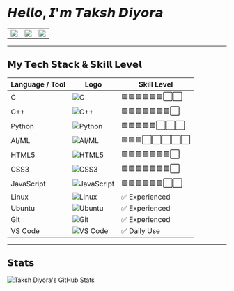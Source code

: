 
# 𝙃𝙚𝙡𝙡𝙤, 𝙄'𝙢 𝙏𝙖𝙠𝙨𝙝 𝘿𝙞𝙮𝙤𝙧𝙖

|  |  |  |
|--|--|--|
| [![](https://img.shields.io/badge/-@takshdiyora-%23181717?style=flat-square&logo=github)](https://github.com/takshdiyora) | [![](https://img.shields.io/badge/-Taksh%20Diyora-%230077B5?style=flat-square&logo=linkedin&logoColor=ffffff)](https://www.linkedin.com/in/your-linkedin-username/) | [![](https://img.shields.io/badge/-LeetCode-%23FFA116?style=flat-square&logo=leetcode&logoColor=ffffff)](https://leetcode.com/your-leetcode-username/) |


---

## 𝗠𝘆 𝗧𝗲𝗰𝗵 𝗦𝘁𝗮𝗰𝗸 & 𝗦𝗸𝗶𝗹𝗹 𝗟𝗲𝘃𝗲𝗹

| Language / Tool | Logo | Skill Level |
|-----------------|------|------------|
| C               | ![C](https://img.shields.io/badge/-C-00599C?style=flat-square&logo=c&logoColor=ffffff) | 🟩🟩🟩🟩🟩🟩⬜⬜ |
| C++             | ![C++](https://img.shields.io/badge/-C++-00599C?style=flat-square&logo=cplusplus&logoColor=ffffff) | 🟩🟩🟩🟩🟩🟩🟩⬜ |
| Python          | ![Python](https://img.shields.io/badge/-Python-3776AB?style=flat-square&logo=python&logoColor=ffffff) | 🟩🟩🟩🟩🟩⬜⬜⬜ |
| AI/ML           | ![AI/ML](https://img.shields.io/badge/-AI%2FML-FF6F00?style=flat-square&logo=tensorflow&logoColor=ffffff) | 🟩🟩🟩⬜⬜⬜⬜⬜ |
| HTML5           | ![HTML5](https://img.shields.io/badge/-HTML5-%23E44D27?style=flat-square&logo=html5&logoColor=ffffff) | 🟩🟩🟩🟩🟩🟩🟩⬜ |
| CSS3            | ![CSS3](https://img.shields.io/badge/-CSS3-%231572B6?style=flat-square&logo=css3) | 🟩🟩🟩🟩🟩🟩🟩⬜ |
| JavaScript      | ![JavaScript](https://img.shields.io/badge/-JavaScript-%23F7DF1C?style=flat-square&logo=javascript&logoColor=000000) | 🟩🟩🟩🟩🟩🟩⬜⬜ |
| Linux           | ![Linux](https://img.shields.io/badge/-Linux-FCC624?style=flat-square&logo=linux&logoColor=000000) | ✅ Experienced |
| Ubuntu          | ![Ubuntu](https://img.shields.io/badge/-Ubuntu-E95420?style=flat-square&logo=ubuntu&logoColor=ffffff) | ✅ Experienced |
| Git             | ![Git](https://img.shields.io/badge/-Git-F05032?style=flat-square&logo=git&logoColor=ffffff) | ✅ Experienced |
| VS Code         | ![VS Code](https://img.shields.io/badge/-VSCode-%23007ACC?style=flat-square&logo=visual-studio-code) | ✅ Daily Use |

---

## 𝗦𝘁𝗮𝘁𝘀

![Taksh Diyora's GitHub Stats](https://github-readme-stats.vercel.app/api?username=taksh-diyora&show_icons=true&theme=dracula)
